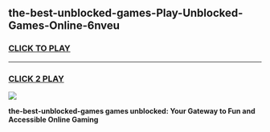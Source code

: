 
## the-best-unblocked-games-Play-Unblocked-Games-Online-6nveu
<h3>
<a href="https://premium76.site?title=the-best-unblocked-games&ref=24A">CLICK TO PLAY</a></h3>
<hr>

<h3>
<a href="https://premium76.site?title=the-best-unblocked-games&ref=24A">CLICK 2 PLAY</a>
  
</h3>

<a href="https://premium76.site?title=the-best-unblocked-games&ref=24A"><img src="https://clearcache.store/games.png"></a>


**the-best-unblocked-games games unblocked: Your Gateway to Fun and Accessible Online Gaming**
